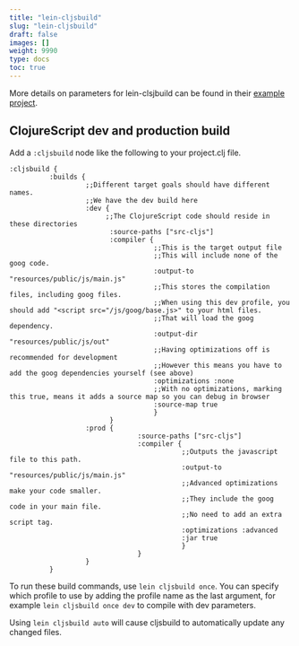 ```yaml
---
title: "lein-cljsbuild"
slug: "lein-cljsbuild"
draft: false
images: []
weight: 9990
type: docs
toc: true
---
```


More details on parameters for lein-clsjbuild can be found in their [example project][1].


  [1]: https://github.com/emezeske/lein-cljsbuild/blob/1.1.4/sample.project.clj

## ClojureScript dev and production build
<!-- This whole thing greatly confused me, so I thought I'd add it here. -->

Add a `:cljsbuild` node like the following to your project.clj file.

    :cljsbuild {
              :builds {
                       ;;Different target goals should have different names.
                       ;;We have the dev build here
                       :dev {
                            ;;The ClojureScript code should reside in these directories
                             :source-paths ["src-cljs"]
                             :compiler {
                                        ;;This is the target output file
                                        ;;This will include none of the goog code.                                  
                                        :output-to "resources/public/js/main.js"
                                        ;;This stores the compilation files, including goog files.
                                        ;;When using this dev profile, you should add "<script src="/js/goog/base.js>" to your html files.
                                        ;;That will load the goog dependency.
                                        :output-dir "resources/public/js/out"
                                        ;;Having optimizations off is recommended for development
                                        ;;However this means you have to add the goog dependencies yourself (see above)
                                        :optimizations :none
                                        ;;With no optimizations, marking this true, means it adds a source map so you can debug in browser
                                        :source-map true
                                        }
                             }
                       :prod {
                                    :source-paths ["src-cljs"]
                                    :compiler {
                                               ;;Outputs the javascript file to this path.
                                               :output-to "resources/public/js/main.js"
                                               ;;Advanced optimizations make your code smaller.
                                               ;;They include the goog code in your main file.
                                               ;;No need to add an extra script tag.
                                               :optimizations :advanced
                                               :jar true
                                               }
                                    }
                       }
              }

To run these build commands, use `lein cljsbuild once`. You can specify which profile to use by adding the profile name as the last argument, for example `lein cljsbuild once dev` to compile with dev parameters.

Using `lein cljsbuild auto` will cause cljsbuild to automatically update any changed files.



